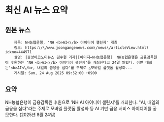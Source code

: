 # 최신 AI 뉴스 요약

## 원본 뉴스
		제목: NH농협은행, 'NH <b>AI<\/b> 아이디어 챌린지' 개최
		링크: https:\/\/www.joongangenews.com\/news\/articleView.html?idxno=444971
		설명: |중앙이코노미뉴스 김수현 기자|[이미지=NH농협은행]  NH농협은행은 금융감독원이 후원하는 'NH <b>AI<\/b> 아이디어 챌린지'를 개최한다고 24일 밝혔다. 이번 대회는'<b>AI<\/b>, 내일의 금융을 심다'를 주제로 △모바일 플랫폼 활성화... 
		게시일: Sun, 24 Aug 2025 09:52:00 +0900


## 요약
NH농협은행이 금융감독원 후원으로 'NH AI 아이디어 챌린지'를 개최한다. \"AI, 내일의 금융을 심다\"라는 주제로 모바일 플랫폼 활성화 등 AI 기반 금융 서비스 아이디어를 공모한다. (2025년 8월 24일)
